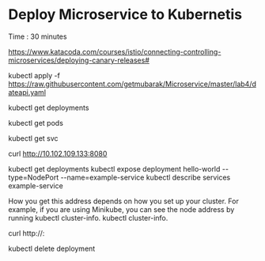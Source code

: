 # Deploy Microservice to Kubernetis  #
Time : 30 minutes

https://www.katacoda.com/courses/istio/connecting-controlling-microservices/deploying-canary-releases#



kubectl apply -f https://raw.githubusercontent.com/getmubarak/Microservice/master/lab4/dateapi.yaml

kubectl get deployments

kubectl get pods

kubectl get svc

curl http://10.102.109.133:8080




kubectl get deployments
kubectl expose deployment hello-world --type=NodePort --name=example-service
kubectl describe services example-service
<Make a note of the NodePort value for the service.>

How you get this address depends on how you set up your cluster. For example, if you are using Minikube, you can see the node address by running kubectl cluster-info.
kubectl cluster-info.

curl http://<public-node-ip>:<node-port>
  
  
kubectl delete deployment <name>

